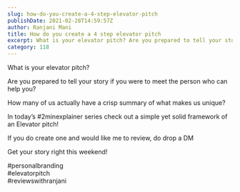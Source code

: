 ```yaml
---
slug: how-do-you-create-a-4-step-elevator-pitch
publishDate: 2021-02-28T14:59:57Z
author: Ranjani Mani
title: How do you create a 4 step elevator pitch 
excerpt: What is your elevator pitch? Are you prepared to tell your story if you were to meet the person who can help you? How many of us actually have a crisp summary of what makes us unique? In today’s #2minexplainer series check out a simple yet solid framework of an Elevator pitch! If you do  ... 
category: 118
---
```


What is your elevator pitch?

Are you prepared to tell your story if you were to meet the person who can help you?

How many of us actually have a crisp summary of what makes us unique?

In today’s #2minexplainer series check out a simple yet solid framework of an Elevator pitch!

If you do create one and would like me to review, do drop a DM

Get your story right this weekend!

#personalbranding  
#elevatorpitch  
#reviewswithranjani